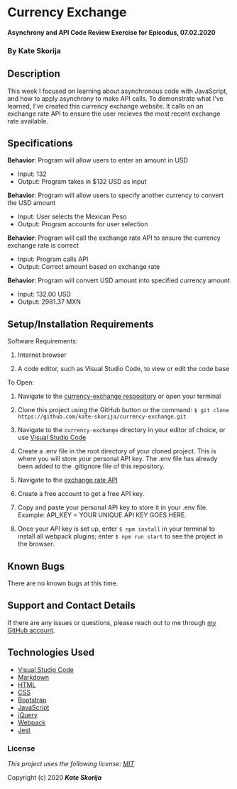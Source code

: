 # Currency Exchange

#### Asynchrony and API Code Review Exercise for Epicodus, 07.02.2020

### By Kate Skorija

## Description

This week I focused on learning about asynchronous code with JavaScript, and how to apply asynchrony to make API calls. To demonstrate what I've learned, I've created this currency exchange website. It calls on an exchange rate API to ensure the user recieves the most recent exchange rate available. 

## Specifications

**Behavior**: Program will allow users to enter an amount in USD
  * Input: 132
  * Output: Program takes in $132 USD as input

**Behavior**: Program will allow users to specify another currency to convert the USD amount
  * Input: User selects the Mexican Peso
  * Output: Program accounts for user selection

**Behavior**: Program will call the exchange rate API to ensure the currency exchange rate is correct
 * Input: Program calls API
 * Output: Correct amount based on exchange rate

**Behavior**: Program will convert USD amount into specified currency amount
  * Input: 132.00 USD
  * Output: 2981.37 MXN

## Setup/Installation Requirements

Software Requirements:

1.  Internet browser

2.  A code editor, such as Visual Studio Code, to view or edit the code base

To Open:

1.  Navigate to the [currency-exchange respository](https://github.com/kate-skorija/currency-exchange) or open your terminal

2. Clone this project using the GitHub button or the command:
`$ git clone https://github.com/kate-skorija/currency-exchange.git`

3. Navigate to the `currency-exchange` directory in your editor of choice, or use [Visual Studio Code](https://code.visualstudio.com/)

4. Create a .env file in the root directory of your cloned project. This is where you will store your personal API key. The .env file has already been added to the .gitignore file of this repository.

5. Navigate to the [exchange rate API](https://www.exchangerate-api.com/)

6. Create a free account to get a free API key.

7. Copy and paste your personal API key to store it in your .env file. Example: API_KEY = YOUR UNIQUE API KEY GOES HERE.

8. Once your API key is set up, enter `$ npm install` in your terminal to install all webpack plugins; enter `$ npm run start` to see the project in the browser.

## Known Bugs

There are no known bugs at this time.

## Support and Contact Details

If there are any issues or questions, please reach out to me through [my GitHub account](https://github.com/kate-skorija). 

## Technologies Used

*  [Visual Studio Code](https://code.visualstudio.com/)
*  [Markdown](https://daringfireball.net/projects/markdown/)
*  [HTML](https://developer.mozilla.org/en-US/docs/Web/Guide/HTML/HTML5)
*  [CSS](https://developer.mozilla.org/en-US/docs/Glossary/CSS)
*  [Bootstrap](https://developer.mozilla.org/en-US/docs/Glossary/Bootstrap)
*  [JavaScript](https://developer.mozilla.org/en-US/docs/Web/JavaScript)
*  [jQuery](https://developer.mozilla.org/en-US/docs/Glossary/jQuery)
*  [Webpack](https://webpack.js.org/)
*  [Jest](https://jestjs.io/en/)

### License

*This project uses the following license: [MIT](https://opensource.org/licenses/MIT)*

Copyright (c) 2020 **_Kate Skorija_**